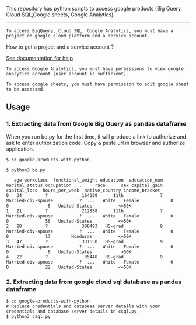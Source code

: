 
This repository has python scripts to access google products (Big Query, Cloud SQL,Google sheets, Google Analytics).
***
```text
To access BigQuery, Cloud SQL, Google Analytics, you must have a project on google cloud platform and a service account.

```
How to get a project and a service account ?

[See documentation for help](https://cloud.google.com/iam/docs/creating-managing-service-accounts)


```text
To access Google Analytics, you must have permissions to view google analytics account [user account is sufficient]. 
```
```text
To access google sheets, you must have permission to edit google sheet to be accessed. 
```

## Usage
### 1. Extracting data from Google Big Query as pandas dataframe
When you run bq.py for the first time, it will produce a link to authorize and ask to enter authorization code. Copy & paste url in browser and authorize application.    
```text
$ cd google-products-with-python

$ python3 bq.py 

   age workclass  functional_weight education  education_num       marital_status occupation  ...    race      sex capital_gain  capital_loss  hours_per_week  native_country income_bracket
0   34         ?             164309      11th              7   Married-civ-spouse          ?  ...   White   Female            0             0               8   United-States          <=50K
1   21         ?             212888      11th              7   Married-civ-spouse          ?  ...   White   Female            0             0              56   United-States          <=50K
2   28         ?             308493   HS-grad              9   Married-civ-spouse          ?  ...   White   Female            0             0              17        Honduras          <=50K
3   47         ?             331650   HS-grad              9   Married-civ-spouse          ?  ...   White   Female            0             0               8   United-States           >50K
4   22         ?              35448   HS-grad              9   Married-civ-spouse          ?  ...   White   Female            0             0              22   United-States          <=50K

```

### 2. Extracting data from google cloud sql database as pandas dataframe
```text
$ cd google-products-with-python
# Replace credentials and database server details with your credentials and database server details in csql.py.
$ python3 csql.py
```
